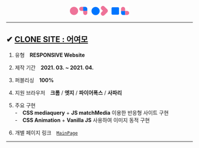 <p align="center"><img src="./imgs/common/logo.png"></p>

---

## ✔ <a href="">CLONE SITE : 어여모</a>

1. 유형　**RESPONSIVE Website**
2. 제작 기간　**2021. 03. ~ 2021. 04.**
3. 퍼블리싱　**100%**
4. 지원 브라우저　**크롬** / **엣지** / **파이어폭스** / **사파리**
5. 주요 구현  
   -　**CSS mediaquery** + **JS matchMedia** 이용한 반응형 사이트 구현  
   -　**CSS Animation** + **Vanilla JS** 사용하여 이미지 동적 구현

6. 개별 페이지 링크　<a href="http://go0lee.cafe24.com/eoyeomo/index.html" target="_blank">`MainPage`</a>

---
